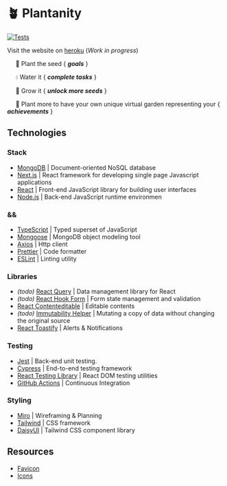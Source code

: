 # 🪴 Plantanity

[![Tests](https://github.com/ruiined/plantanity/actions/workflows/testing.yml/badge.svg)](https://github.com/ruiined/plantanity/actions/workflows/testing.yml)

Visit the website on [heroku](https://plantanity.herokuapp.com/) (_Work in progress_)

&nbsp;&nbsp;&nbsp;&nbsp;&nbsp;🌱 Plant the seed { **_goals_** }

&nbsp;&nbsp;&nbsp;&nbsp;&nbsp;💧 Water it { **_complete tasks_** }

&nbsp;&nbsp;&nbsp;&nbsp;&nbsp;🌻 Grow it { **_unlock more seeds_** }

&nbsp;&nbsp;&nbsp;&nbsp;&nbsp;🌹 Plant more to have your own unique virtual garden representing your { **_achievements_** }

## Technologies

### Stack

- [MongoDB](https://www.mongodb.com/) | Document-oriented NoSQL database
- [Next.js](https://nextjs.org/) | React framework for developing single page Javascript applications
- [React](https://reactjs.org) | Front-end JavaScript library for building user interfaces
- [Node.js](https://nodejs.dev/) | Back-end JavaScript runtime environmen

### &&

- [TypeScript](https://www.typescriptlang.org/) | Typed superset of JavaScript
- [Mongoose](https://mongoosejs.com/) | MongoDB object modeling tool
- [Axios](https://github.com/axios/axios) | Http client
- [Prettier](https://github.com/prettier/prettier) | Code formatter
- [ESLint](https://eslint.org/) | Linting utility

### Libraries

- _(todo)_ [React Query](https://react-query.tanstack.com/) | Data management library for React
- _(todo)_ [React Hook Form](https://github.com/react-hook-form/react-hook-form) | Form state management and validation
- [React Contenteditable](https://github.com/lovasoa/react-contenteditable) | Editable contents
- _(todo)_ [Immutability Helper](https://github.com/kolodny/immutability-helper) | Mutating a copy of data without changing the original source
- [React Toastify](https://github.com/fkhadra/react-toastify) | Alerts & Notifications

### Testing

- [Jest](https://jestjs.io/) | Back-end unit testing.
- [Cypress](https://www.cypress.io/) | End-to-end testing framework
- [React Testing Library](https://testing-library.com/) | React DOM testing utilities
- [GitHub Actions](https://github.com/features/actions) | Continuous Integration

### Styling

- [Miro](https://miro.com) | Wireframing & Planning
- [Tailwind](https://tailwindcss.com/) | CSS framework
- [DaisyUI](https://daisyui.com/) | Tailwind CSS component library

## Resources

<!-- - [Loader Gif](https://loading.io/) -->
- [Favicon]()
- [Icons]()
